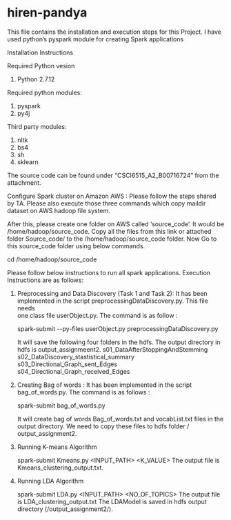 # hiren-pandya

This file contains the installation and execution steps for this Project. I have used python’s pyspark module for creating Spark applications

Installation Instructions

Required Python vesion
1. Python 2.7.12 

Required python modules:
1. pyspark
2. py4j 

Third party modules:
1. nltk
2. bs4
3. sh
4. sklearn


The source code can be found under “CSCI6515_A2_B00716724” from the attachment. 

Configure Spark cluster on Amazon AWS :
Please follow the steps shared by TA. Please also execute those three commands which copy maildir dataset on AWS hadoop file system.

After this, please create one folder on AWS called ‘source_code’. It would be /home/hadoop/source_code. Copy  all the files from this link or attached folder Source_code/ to the /home/hadoop/source_code folder. Now Go to this source_code folder using below commands.

cd /home/hadoop/source_code


Please follow below instructions to run all spark applications. Execution Instructions are as follows: 

1. Preprocessing and Data Discovery (Task 1 and Task 2): It has been implemented in the script preprocessingDataDiscovery.py. This file needs  
   one class file userObject.py. The command is as follow :  

   spark-submit --py-files userObject.py preprocessingDataDiscovery.py
 
   It will save the following four folders in the hdfs. The output directory in hdfs is output_assignmeent2.
        s01_DataAfterStoppingAndStemming
	s02_DataDiscovery_stastistical_summary 
	s03_Directional_Graph_sent_Edges
	s04_Directional_Graph_received_Edges
	

2.  Creating Bag of words : It has been implemented in the script bag_of_words.py. The command is as follows : 

    spark-submit bag_of_words.py

    It will create bag of words Bag_of_words.txt and vocabList.txt files in the output directory. We need to copy these files to hdfs folder / 
    output_assignment2.


3. Running K-means Algorithm

   spark-submit Kmeans.py  <INPUT_PATH> <K_VALUE>
   The output file is Kmeans_clustering_output.txt.


4. Running LDA Algorithm

   spark-submit LDA.py  <INPUT_PATH> <NO_OF_TOPICS>
   The output file is LDA_clustering_output.txt
   The LDAModel is saved in hdfs output directory (/output_assignment2/).


